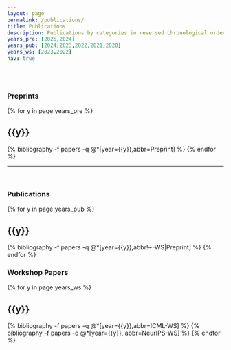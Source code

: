 ```yaml
---
layout: page
permalink: /publications/
title: Publications
description: Publications by categories in reversed chronological order. Also see this <a href='https://scholar.google.com/citations?user=ncBRYIUAAAAJ&hl=en'>Google Scholar</a> page or this <a href='https://www.semanticscholar.org/author/Ming-Yin/2053888252'>Semantic Scholar</a> page. The * denotes equal contribution.
years_pre: [2025,2024]
years_pub: [2024,2023,2022,2021,2020]
years_ws: [2023,2022]
nav: true
---
```


<br />







### **Preprints**



<div class="publications">

{% for y in page.years_pre %}
  <h2 class="year">{{y}}</h2>
  {% bibliography -f papers -q @*[year={{y}},abbr=Preprint] %}
{% endfor %}

</div>



*******
<br />





### **Publications**



<div class="publications">

{% for y in page.years_pub %}
  <h2 class="year">{{y}}</h2>
  {% bibliography -f papers -q @*[year={{y}},abbr!~-WS|Preprint] %}
{% endfor %}

</div>


### **Workshop Papers**



<div class="publications">

{% for y in page.years_ws %}
  <h2 class="year">{{y}}</h2>
  {% bibliography -f papers -q @*[year={{y}},abbr=ICML-WS] %}
  {% bibliography -f papers -q @*[year={{y}}, abbr=NeurIPS-WS] %}
{% endfor %}

</div>

